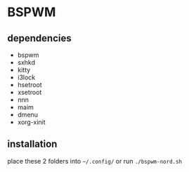 # BSPWM
## dependencies
- bspwm
- sxhkd
- kitty
- i3lock
- hsetroot
- xsetroot
- nnn
- maim
- dmenu
- xorg-xinit
## installation
place these 2 folders into `~/.config/` or run `./bspwm-nord.sh`

